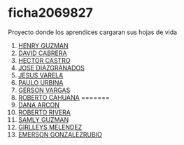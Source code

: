 # ficha2069827
Proyecto donde los aprendices cargaran sus hojas de vida

1. [HENRY GUZMAN](henry.md)
2. [DAVID CABRERA](david.md)
3. [HECTOR CASTRO](hector.md)
4. [JOSE DIAZGRANADOS](jose.md)
5. [JESUS VARELA](jesus.md)
6. [PAULO URBINA](paulo.md)
7. [GERSON VARGAS](GersonG29.md)
8. [ROBERTO CAHUANA](ROBERTO.md)
=======
8. [DANA ARCON](DANA.md)
9. [ROBERTO RIVERA](roberto.md)
10. [SAMLY GUZMAN](samly.md)
11. [GIRLLEYS MELENDEZ](girlleys.md)
12. [EMERSON GONZALEZRUBIO](emerson.md)